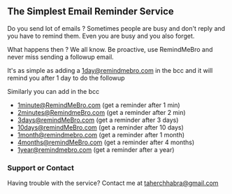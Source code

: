## The Simplest Email Reminder Service

Do you send lot of emails ? 
Sometimes people are busy and don't reply and you have to remind them.
Even you are busy and you also forget. 

What happens then ? We all know. 
Be proactive, use RemindMeBro and never miss sending a followup email.

It's as simple as adding a 1day@remindmebro.com in the bcc and it will remind you after 1 day to do the followup

Similarly you can add in the bcc
* 1minute@RemindMeBro.com  (get a reminder after 1 min)  
* 2minutes@RemindmeBro.com  (get a reminder after 2 min)  
* 3days@remindMeBro.com  (get a reminder after 3 days)  
* 10days@remindMeBro.com  (get a reminder after 10 days)  
* 1month@remindmebro.com  (get a reminder after 1 month)  
* 4months@remindMeBro.com  (get a reminder after 4 months)  
* 1year@remindmebro.com  (get a reminder after a year)  


### Support or Contact

Having trouble with the service? Contact me at taherchhabra@gmail.com
